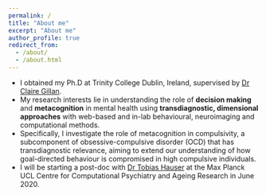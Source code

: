 ```yaml
---
permalink: /
title: "About me"
excerpt: "About me"
author_profile: true
redirect_from:
  - /about/
  - /about.html
---
```


* I obtained my Ph.D at Trinity College Dublin, Ireland, supervised by [Dr Claire Gillan](https://gillanlab.com/).
* My research interests lie in understanding the role of <strong>decision making</strong> and <strong>metacognition</strong> in mental health using <strong>transdiagnostic, dimensional approaches</strong> with web-based and in-lab behavioural, neuroimaging and computational methods.
* Specifically, I investigate the role of metacognition in compulsivity, a subcomponent of obsessive-compulsive disorder (OCD) that has transdiagnostic relevance, aiming to extend our understanding of how goal-directed behaviour is compromised in high compulsive individuals.
* I will be starting a post-doc with [Dr Tobias Hauser](https://devcompsy.org/) at the Max Planck UCL Centre for Computational Psychiatry and Ageing Research in June 2020.
